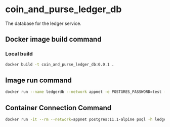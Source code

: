 # coin_and_purse_ledger_db
The database for the ledger service.

## Docker image build command

### Local build
```Bash
docker build -t coin_and_purse_ledger_db:0.0.1 .
```

## Image run command

```Bash
docker run --name ledgerdb --network appnet -e POSTGRES_PASSWORD=test -e POSTGRES_USER=superledger -d coin_and_purse_ledger_db:0.0.1
```

## Container Connection Command

```Bash
docker run -it --rm --network=appnet postgres:11.1-alpine psql -h ledgerdb -U superledger
```
